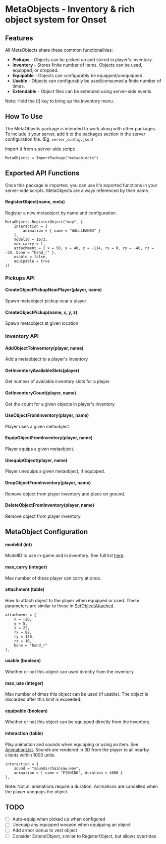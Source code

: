 # MetaObjects - Inventory & rich object system for Onset

## Features

All MetaObjects share these common functionalities:

- **Pickups** - Objects can be picked up and stored in player's inventory.
- **Inventory** - Stores finite number of items.  Objects can be used, equipped, or dropped.
- **Equipable** - Objects can configurably be equipped/unequipped.
- **Usable** - Objects can configurably be used/consumed a finite number of times.
- **Extendable** - Object files can be extended using server-side events.

Note: Hold the [I] key to bring up the inventory menu.

## How To Use

The MetaObjects package is intended to work along with other packages.  To include it
your server, add it to the packages section in the server configuration file.  (Eg. `server_config.json`)

Import it from a server-side script:

```
MetaObjects = ImportPackage("metaobjects")
```

## Exported API Functions

Once this package is imported, you can use it's exported functions in your server-side scripts.
MetaObjects are always referenced by their name.

#### RegisterObject(name, meta)
Register a new metaobject by name and configuration.

```
MetaObjects.RegisterObject("mop", {
    interaction = {
        animation = { name = "WALLLEAN03" }
    },
    modelid = 1673,
    max_carry = 1,
    attachment = { x = 50, y = 40, z = -114, rx = 0, ry = -40, rz = -30, bone = "hand_r" },
    usable = false,
    equipable = true
})
```

### Pickups API

#### CreateObjectPickupNearPlayer(player, name)
Spawn metaobject pickup near a player

#### CreateObjectPickup(name, x, y, z)
Spawn metaobject at given location

### Inventory API

#### AddObjectToInventory(player, name)
Add a metaobject to a player's inventory

#### GetInventoryAvailableSlots(player)
Get number of available inventory slots for a player

#### GetInventoryCount(player, name)
Get the count for a given objects in player's inventory

#### UseObjectFromInventory(player, name)
Player uses a given metaobject.

#### EquipObjectFromInventory(player, name)
Player equips a given metaobject.

#### UnequipObject(player, name)
Player unequips a given metaobject, if equipped.

#### DropObjectFromInventory(player, name)
Remove object from player inventory and place on ground.

#### DeleteObjectFromInventory(player, name)
Remove object from player inventory.

## MetaObject Configuration

#### modelid (int)
ModelID to use in-game and in inventory.  See full list [here](https://dev.playonset.com/wiki/Objects).

#### max_carry (integer)
Max number of these player can carry at once.

#### attachment (table)
How to attach object to the player when equipped or used.  These parameters are similar to those in [SetObjectAttached](https://dev.playonset.com/wiki/SetObjectAttached).

```
attachment = { 
    x = -20, 
    y = 5, 
    z = 22, 
    rx = 82, 
    ry = 180, 
    rz = 10, 
    bone = "hand_r" 
},
```

#### usable (boolean)
Whether or not this object can used directly from the inventory.

#### max_use (integer)
Max number of times this object can be used (if usable).  The object is discarded after this limit is exceeded.

#### equipable (boolean)
Whether or not this object can be equipped directly from the inventory. 

#### interaction (table)
Play animation and sounds when equipping or using an item.  See [AnimationList](https://dev.playonset.com/wiki/AnimationList).  Sounds are rendered in 3D from the player to all nearby clients within 1000 units.

```
interaction = {
    sound = "sounds/chainsaw.wav",
    animation = { name = "FISHING", duration = 4000 }
},
```

Note: Not all animations require a duration.  Animations are cancelled when the player
unequips the object.

## TODO

- [ ] Auto-equip when picked up when configured
- [ ] Unequip any equipped weapon when equipping an object
- [ ] Add armor bonus to vest object
- [ ] Consider ExtendObject, similar to RegisterObject, but allows overrides
